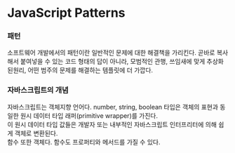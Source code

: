 # JavaScript Patterns  


### 패턴  
소프트웨어 개발에서의 패턴이란 일반적인 문제에 대한 해결책을 가리킨다. 
곧바로 복사해서 붙여넣을 수 있는 코드 형태의 답이 아니라, 모범적인 관행, 쓰임새에 맞게 추상화된원리, 어떤 범주의 문제를 해결하는 템플릿에 더 가깝다.  


### 자바스크립트의 개념  
자바스크립트는 객체지향 언어다. number, string, boolean 타입은 객체의 표현과 동일한 원시 데이터 타입 래퍼(primitive wrapper)를 가진다.  
이 원시 데이터 타입 값들은 개발자 또는 내부적인 자바스크립트 인터프리터에 의해 쉽게 객체로 변환된다.  
함수 또한 객체다. 함수도 프로퍼티와 메서드를 가질 수 있다.  
